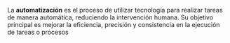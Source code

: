 La **automatización** es el proceso de utilizar tecnología para realizar tareas de manera automática, reduciendo la intervención humana. Su objetivo principal es mejorar la eficiencia, precisión y consistencia en la ejecución de tareas o procesos